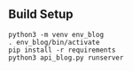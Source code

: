 ## Build Setup

```
python3 -m venv env_blog
. env_blog/bin/activate
pip install -r requirements
python3 api_blog.py runserver
```